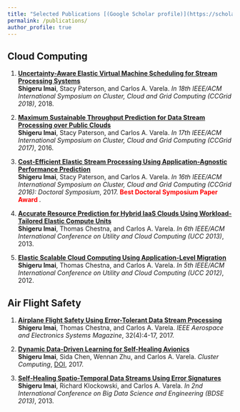 ```yaml
---
title: "Selected Publications [(Google Scholar profile)](https://scholar.google.com/citations?user=9L6jseIAAAAJ&hl=en)"
permalink: /publications/
author_profile: true
---
```


## Cloud Computing

1. **[Uncertainty-Aware Elastic Virtual Machine Scheduling for Stream Processing Systems](./files/papers/ccgrid2018.pdf)** <br>
**Shigeru Imai**, Stacy Paterson, and Carlos A. Varela. *In 18th IEEE/ACM International Symposium on Cluster, Cloud and Grid Computing (CCGrid 2018)*, 2018. 

1. **[Maximum Sustainable Throughput Prediction for Data Stream Processing over Public Clouds](./files/papers/ccgrid2017.pdf)** <br>
**Shigeru Imai**, Stacy Paterson, and Carlos A. Varela. *In 17th IEEE/ACM International Symposium on Cluster, Cloud and Grid Computing (CCGrid 2017)*, 2016.

1. **[Cost-Efficient Elastic Stream Processing Using Application-Agnostic Performance Prediction](./files/papers/ccgrid2016-phd.pdf)** <br>
**Shigeru Imai**, Stacy Paterson, and Carlos A. Varela. *In 16th IEEE/ACM International Symposium on Cluster, Cloud and Grid Computing (CCGrid 2016): Doctoral Symposium*, 2017. <b> <span style="color:red">Best Doctoral Symposium Paper Award </span> </b>.

1. **[Accurate Resource Prediction for Hybrid IaaS Clouds Using Workload-Tailored Elastic Compute Units](./files/papers/ucc2013.pdf)** <br>
**Shigeru Imai**, Thomas Chestna, and Carlos A. Varela. *In 6th IEEE/ACM International Conference on Utility and Cloud Computing (UCC 2013)*, 2013.

1. **[Elastic Scalable Cloud Computing Using Application-Level Migration](./files/papers/ucc2012.pdf)** <br>
**Shigeru Imai**, Thomas Chestna, and Carlos A. Varela. *In 5th IEEE/ACM International Conference on Utility and Cloud Computing (UCC 2012)*, 2012.


## Air Flight Safety

1. **[Airplane Flight Safety Using Error-Tolerant Data Stream Processing](./files/papers/pilos-aesm.pdf)** <br>
**Shigeru Imai**, Thomas Chestna, and Carlos A. Varela. *IEEE Aerospace and Electronics Systems Magazine*, 32(4):4-17, 2017.

1. **[Dynamic Data-Driven Learning for Self-Healing Avionics](./files/papers/pilos-aesm.pdf)** <br>
**Shigeru Imai**, Sida Chen, Wennan Zhu, and Carlos A. Varela. *Cluster Computing*, [DOI](https://doi.org/10.1007/s10586-017-1291-8), 2017. 

1. **[Self-Healing Spatio-Temporal Data Streams Using Error Signatures](./files/papers/bdse2013.pdf)** <br>
**Shigeru Imai**, Richard Klockowski, and Carlos A. Varela. *In 2nd International Conference on Big Data Science and Engineering (BDSE 2013)*, 2013.


